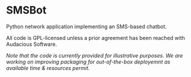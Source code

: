 SMSBot
======

Python network application implementing an SMS-based chatbot.

All code is GPL-licensed unless a prior agreement has been reached with Audacious Software.

_Note that the code is currently provided for illustrative purposes. We are working on improving packaging for out-of-the-box deployemnt as available time & resources permit._
